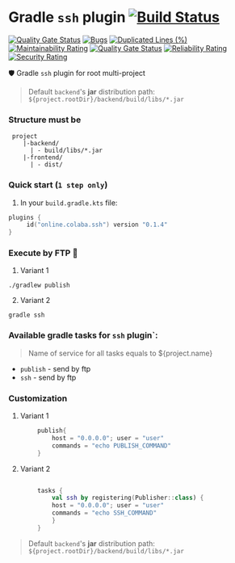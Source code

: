 # Gradle `ssh` plugin  [![Build Status](https://travis-ci.org/steklopod/gradle-ssh-plugin.svg?branch=master)](https://travis-ci.org/steklopod/gradle-ssh-plugin)

[![Quality Gate Status](https://sonarcloud.io/api/project_badges/measure?project=steklopod_gradle-ssh-plugin&metric=alert_status)](https://sonarcloud.io/dashboard?id=steklopod_gradle-ssh-plugin)
[![Bugs](https://sonarcloud.io/api/project_badges/measure?project=steklopod_gradle-ssh-plugin&metric=bugs)](https://sonarcloud.io/dashboard?id=steklopod_gradle-ssh-plugin)
[![Duplicated Lines (%)](https://sonarcloud.io/api/project_badges/measure?project=steklopod_gradle-ssh-plugin&metric=duplicated_lines_density)](https://sonarcloud.io/dashboard?id=steklopod_gradle-ssh-plugin)
[![Maintainability Rating](https://sonarcloud.io/api/project_badges/measure?project=steklopod_gradle-ssh-plugin&metric=sqale_rating)](https://sonarcloud.io/dashboard?id=steklopod_gradle-ssh-plugin)
[![Quality Gate Status](https://sonarcloud.io/api/project_badges/measure?project=steklopod_gradle-ssh-plugin&metric=alert_status)](https://sonarcloud.io/dashboard?id=steklopod_gradle-ssh-plugin)
[![Reliability Rating](https://sonarcloud.io/api/project_badges/measure?project=steklopod_gradle-ssh-plugin&metric=reliability_rating)](https://sonarcloud.io/dashboard?id=steklopod_gradle-ssh-plugin)
[![Security Rating](https://sonarcloud.io/api/project_badges/measure?project=steklopod_gradle-ssh-plugin&metric=security_rating)](https://sonarcloud.io/dashboard?id=steklopod_gradle-ssh-plugin)

🛡️ Gradle `ssh` plugin for root multi-project

> Default `backend`'s **jar** distribution path: `${project.rootDir}/backend/build/libs/*.jar`

### Structure must be
```shell script
 project
    |-backend/
      | - build/libs/*.jar
    |-frontend/
      | - dist/
```

### Quick start (`1 step only`)
1. In your `build.gradle.kts` file:
```kotlin
plugins {
     id("online.colaba.ssh") version "0.1.4"
}
```

### Execute by FTP 🎯
1. Variant 1
```shell script
./gradlew publish
```
2. Variant 2
```shell script
gradle ssh
```

### Available gradle tasks for `ssh` plugin`:

> Name of service for all tasks equals to ${project.name} 

* `publish` - send by ftp
* `ssh` - send by ftp


### Customization
1. Variant 1
```kotlin
        publish{
            host = "0.0.0.0"; user = "user"
            commands = "echo PUBLISH_COMMAND"
        }
```
2. Variant 2
```kotlin

        tasks {
            val ssh by registering(Publisher::class) {
            host = "0.0.0.0"; user = "user"
            commands = "echo SSH_COMMAND"
            }
        }
```

> Default `backend`'s **jar** distribution path: `${project.rootDir}/backend/build/libs/*.jar`

